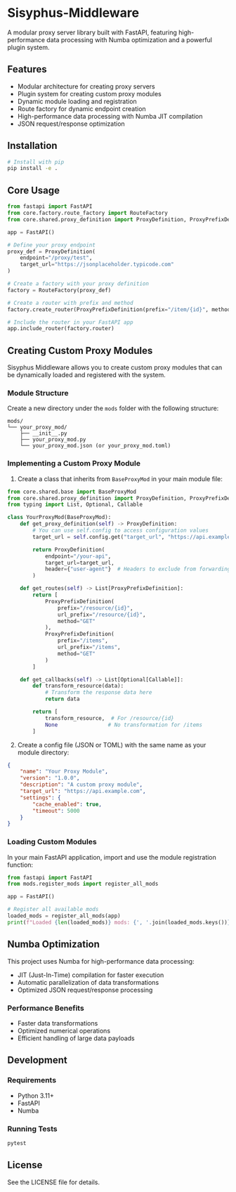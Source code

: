 # Sisyphus-Middleware

A modular proxy server library built with FastAPI, featuring high-performance data processing with Numba optimization and a powerful plugin system.

## Features

- Modular architecture for creating proxy servers
- Plugin system for creating custom proxy modules
- Dynamic module loading and registration
- Route factory for dynamic endpoint creation
- High-performance data processing with Numba JIT compilation
- JSON request/response optimization

## Installation

```bash
# Install with pip
pip install -e .
```

## Core Usage

```python
from fastapi import FastAPI
from core.factory.route_factory import RouteFactory
from core.shared.proxy_definition import ProxyDefinition, ProxyPrefixDefinition

app = FastAPI()

# Define your proxy endpoint
proxy_def = ProxyDefinition(
    endpoint="/proxy/test",
    target_url="https://jsonplaceholder.typicode.com"
)

# Create a factory with your proxy definition
factory = RouteFactory(proxy_def)

# Create a router with prefix and method
factory.create_router(ProxyPrefixDefinition(prefix="/item/{id}", method="GET"))

# Include the router in your FastAPI app
app.include_router(factory.router)
```

## Creating Custom Proxy Modules

Sisyphus Middleware allows you to create custom proxy modules that can be dynamically loaded and registered with the system.

### Module Structure

Create a new directory under the `mods` folder with the following structure:

```
mods/
└── your_proxy_mod/
    ├── __init__.py
    ├── your_proxy_mod.py
    └── your_proxy_mod.json (or your_proxy_mod.toml)
```

### Implementing a Custom Proxy Module

1. Create a class that inherits from `BaseProxyMod` in your main module file:

```python
from core.shared.base import BaseProxyMod
from core.shared.proxy_definition import ProxyDefinition, ProxyPrefixDefinition
from typing import List, Optional, Callable

class YourProxyMod(BaseProxyMod):
    def get_proxy_definition(self) -> ProxyDefinition:
        # You can use self.config to access configuration values
        target_url = self.config.get("target_url", "https://api.example.com")

        return ProxyDefinition(
            endpoint="/your-api",
            target_url=target_url,
            header={"user-agent"}  # Headers to exclude from forwarding
        )

    def get_routes(self) -> List[ProxyPrefixDefinition]:
        return [
            ProxyPrefixDefinition(
                prefix="/resource/{id}",
                url_prefix="/resource/{id}",
                method="GET"
            ),
            ProxyPrefixDefinition(
                prefix="/items",
                url_prefix="/items",
                method="GET"
            )
        ]

    def get_callbacks(self) -> List[Optional[Callable]]:
        def transform_resource(data):
            # Transform the response data here
            return data

        return [
            transform_resource,  # For /resource/{id}
            None                # No transformation for /items
        ]
```

2. Create a config file (JSON or TOML) with the same name as your module directory:

```json
{
    "name": "Your Proxy Module",
    "version": "1.0.0",
    "description": "A custom proxy module",
    "target_url": "https://api.example.com",
    "settings": {
        "cache_enabled": true,
        "timeout": 5000
    }
}
```

### Loading Custom Modules

In your main FastAPI application, import and use the module registration function:

```python
from fastapi import FastAPI
from mods.register_mods import register_all_mods

app = FastAPI()

# Register all available mods
loaded_mods = register_all_mods(app)
print(f"Loaded {len(loaded_mods)} mods: {', '.join(loaded_mods.keys())}")
```

## Numba Optimization

This project uses Numba for high-performance data processing:

- JIT (Just-In-Time) compilation for faster execution
- Automatic parallelization of data transformations
- Optimized JSON request/response processing

### Performance Benefits

- Faster data transformations
- Optimized numerical operations
- Efficient handling of large data payloads

## Development

### Requirements

- Python 3.11+
- FastAPI
- Numba

### Running Tests

```bash
pytest
```

## License

See the LICENSE file for details.